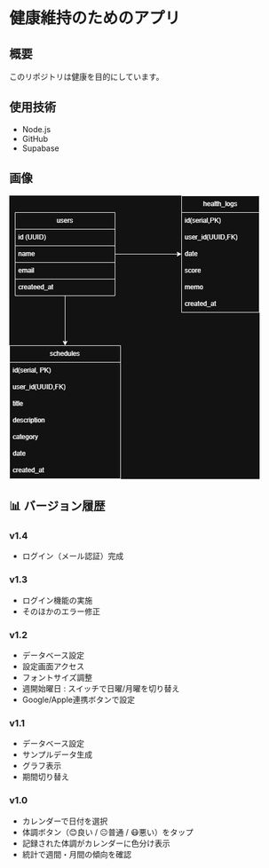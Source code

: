 # 健康維持のためのアプリ

## 概要
このリポジトリは健康を目的にしています。

## 使用技術
- Node.js
- GitHub
- Supabase

## 画像
![説明画像](docs/画像ファイル1.png)

## 📊 バージョン履歴

### v1.4
- ログイン（メール認証）完成

### v1.3
- ログイン機能の実施
- そのほかのエラー修正

### v1.2
- データベース設定
- 設定画面アクセス
- フォントサイズ調整 
- 週開始曜日 : スイッチで日曜/月曜を切り替え
- Google/Apple連携ボタンで設定

### v1.1
- データベース設定 
- サンプルデータ生成 
- グラフ表示 
- 期間切り替え 

### v1.0
- カレンダーで日付を選択
- 体調ボタン（😊良い / 😐普通 / 😷悪い）をタップ
- 記録された体調がカレンダーに色分け表示
- 統計で週間・月間の傾向を確認

